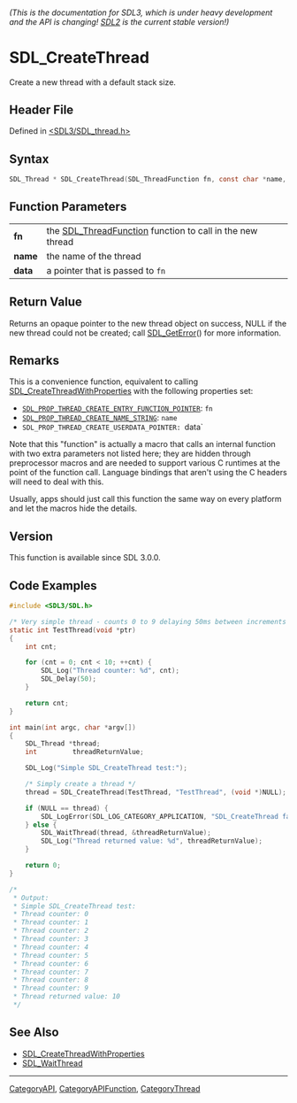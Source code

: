 ###### (This is the documentation for SDL3, which is under heavy development and the API is changing! [SDL2](https://wiki.libsdl.org/SDL2/) is the current stable version!)
# SDL_CreateThread

Create a new thread with a default stack size.

## Header File

Defined in [<SDL3/SDL_thread.h>](https://github.com/libsdl-org/SDL/blob/main/include/SDL3/SDL_thread.h)

## Syntax

```c
SDL_Thread * SDL_CreateThread(SDL_ThreadFunction fn, const char *name, void *data);

```

## Function Parameters

|              |                                                                                 |
| ------------ | ------------------------------------------------------------------------------- |
| **fn**       | the [SDL_ThreadFunction](SDL_ThreadFunction) function to call in the new thread |
| **name**     | the name of the thread                                                          |
| **data**     | a pointer that is passed to `fn`                                                |

## Return Value

Returns an opaque pointer to the new thread object on success, NULL if the
new thread could not be created; call [SDL_GetError](SDL_GetError)() for
more information.

## Remarks

This is a convenience function, equivalent to calling
[SDL_CreateThreadWithProperties](SDL_CreateThreadWithProperties) with the
following properties set:

- [`SDL_PROP_THREAD_CREATE_ENTRY_FUNCTION_POINTER`](SDL_PROP_THREAD_CREATE_ENTRY_FUNCTION_POINTER):
  `fn`
- [`SDL_PROP_THREAD_CREATE_NAME_STRING`](SDL_PROP_THREAD_CREATE_NAME_STRING):
  `name`
- `SDL_PROP_THREAD_CREATE_USERDATA_POINTER: `data`

Note that this "function" is actually a macro that calls an internal
function with two extra parameters not listed here; they are hidden through
preprocessor macros and are needed to support various C runtimes at the
point of the function call. Language bindings that aren't using the C
headers will need to deal with this.

Usually, apps should just call this function the same way on every platform
and let the macros hide the details.

## Version

This function is available since SDL 3.0.0.

## Code Examples

```c
#include <SDL3/SDL.h>

/* Very simple thread - counts 0 to 9 delaying 50ms between increments */
static int TestThread(void *ptr)
{
    int cnt;

    for (cnt = 0; cnt < 10; ++cnt) {
        SDL_Log("Thread counter: %d", cnt);
        SDL_Delay(50);
    }

    return cnt;
}

int main(int argc, char *argv[])
{
    SDL_Thread *thread;
    int         threadReturnValue;

    SDL_Log("Simple SDL_CreateThread test:");

    /* Simply create a thread */
    thread = SDL_CreateThread(TestThread, "TestThread", (void *)NULL);

    if (NULL == thread) {
        SDL_LogError(SDL_LOG_CATEGORY_APPLICATION, "SDL_CreateThread failed: %s", SDL_GetError());
    } else {
        SDL_WaitThread(thread, &threadReturnValue);
        SDL_Log("Thread returned value: %d", threadReturnValue);
    }

    return 0;
}

/*
 * Output:
 * Simple SDL_CreateThread test:
 * Thread counter: 0
 * Thread counter: 1
 * Thread counter: 2
 * Thread counter: 3
 * Thread counter: 4
 * Thread counter: 5
 * Thread counter: 6
 * Thread counter: 7
 * Thread counter: 8
 * Thread counter: 9
 * Thread returned value: 10
 */
```

## See Also

- [SDL_CreateThreadWithProperties](SDL_CreateThreadWithProperties)
- [SDL_WaitThread](SDL_WaitThread)

----
[CategoryAPI](CategoryAPI), [CategoryAPIFunction](CategoryAPIFunction), [CategoryThread](CategoryThread)

